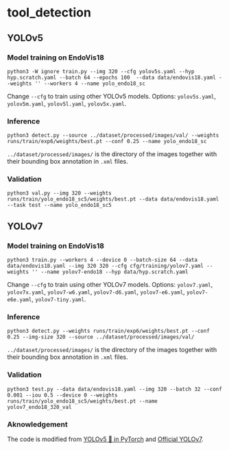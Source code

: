 # tool_detection

## YOLOv5

### Model training on EndoVis18

`python3 -W ignore train.py --img 320 --cfg yolov5s.yaml --hyp hyp.scratch.yaml --batch 64 --epochs 100  --data data/endovis18.yaml --weights '' --workers 4 --name yolo_endo18_sc`

Change `--cfg` to train using other YOLOv5 models. Options: `yolov5s.yaml`, `yolov5m.yaml`, `yolov5l.yaml`, `yolov5x.yaml`.

### Inference

`python3 detect.py --source ../dataset/processed/images/val/ --weights runs/train/exp6/weights/best.pt --conf 0.25 --name yolo_endo18_sc`

`../dataset/processed/images/` is the directory of the images together with their bounding box annotation in `.xml` files.

### Validation

`python3 val.py --img 320 --weights runs/train/yolo_endo18_sc5/weights/best.pt --data data/endovis18.yaml --task test --name yolo_endo18_sc5`

## YOLOv7

### Model training on EndoVis18

`python3 train.py --workers 4 --device 0 --batch-size 64 --data data/endovis18.yaml --img 320 320 --cfg cfg/training/yolov7.yaml --weights '' --name yolov7-endo18 --hyp data/hyp.scratch.yaml`

Change `--cfg` to train using other YOLOv7 models. Options: `yolov7.yaml`, `yolov7x.yaml`, `yolov7-w6.yaml`, `yolov7-d6.yaml`, `yolov7-e6.yaml`, `yolov7-e6e.yaml`, `yolov7-tiny.yaml`.

### Inference
`python3 detect.py --weights runs/train/exp6/weights/best.pt --conf 0.25 --img-size 320 --source ../dataset/processed/images/val/`

`../dataset/processed/images/` is the directory of the images together with their bounding box annotation in `.xml` files.

### Validation
`python3 test.py --data data/endovis18.yaml --img 320 --batch 32 --conf 0.001 --iou 0.5 --device 0 --weights runs/train/yolo_endo18_sc5/weights/best.pt --name yolov7_endo18_320_val`

### Aknowledgement

The code is modified from [YOLOv5 🚀 in PyTorch](https://github.com/ultralytics/yolov5) and [Official YOLOv7](https://github.com/WongKinYiu/yolov7).

